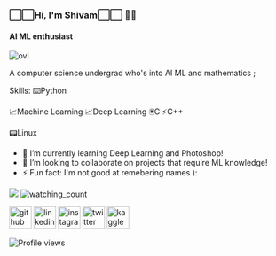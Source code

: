 ### ⬜️⬜️Hi, I'm Shivam⬜️⬜️ 👋🏾 
#### AI ML enthusiast

<img src="https://github-readme-stats.vercel.app/api/top-langs?username=mavihsrr&show_icons=true&locale=en&layout=compact&theme=chartreuse-dark" alt="ovi" />

A computer science undergrad who's into AI ML and mathematics ; 

Skills:
⌨️Python 

📈Machine Learning 
📈Deep Learning
🖲C
⚡C++

📟Linux

- 🌱 I’m currently learning Deep Learning and Photoshop! 
- 👯 I’m looking to collaborate on projects that require ML knowledge! 
- ⚡ Fun fact: I'm not good at remebering names ): 

<img src="https://github-profile-trophy.vercel.app/?username=mavihsrr&theme=juicyfresh&no-bg=true" />
<img src="https://widgetbite.com/stats/{random-guid}" alt="watching_count" />

[<img src='https://cdn.jsdelivr.net/npm/simple-icons@3.0.1/icons/github.svg' alt='github' height='40'>](https://github.com/mavihsrr)  [<img src='https://cdn.jsdelivr.net/npm/simple-icons@3.0.1/icons/linkedin.svg' alt='linkedin' height='40'>](https://www.linkedin.com/in/shivammitter/)  [<img src='https://cdn.jsdelivr.net/npm/simple-icons@3.0.1/icons/instagram.svg' alt='instagram' height='40'>](https://www.instagram.com/shivammitter/)  [<img src='https://cdn.jsdelivr.net/npm/simple-icons@3.0.1/icons/twitter.svg' alt='twitter' height='40'>](https://twitter.com/shivammitter)  [<img src='https://cdn.jsdelivr.net/npm/simple-icons@3.0.1/icons/kaggle.svg' alt='kaggle' height='40'>](https://www.kaggle.com/shivammitter)  

![Profile views](https://gpvc.arturio.dev/mavihsrr)  
